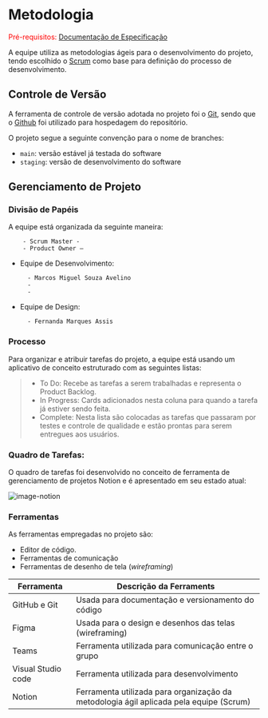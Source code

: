 
# Metodologia

<span style="color:red">Pré-requisitos: <a href="2-Especificação do Projeto.md"> Documentação de Especificação</a></span>

A equipe utiliza as metodologias ágeis para o desenvolvimento do projeto, tendo escolhido o [Scrum](https://www.nimblework.com/pt-br/agile/metodologia-scrum/) como base para definição do processo de desenvolvimento.

## Controle de Versão

A ferramenta de controle de versão adotada no projeto foi o
[Git](https://git-scm.com/), sendo que o [Github](https://github.com)
foi utilizado para hospedagem do repositório.

O projeto segue a seguinte convenção para o nome de branches:

- `main`: versão estável já testada do software
- `staging`: versão de desenvolvimento do software

## Gerenciamento de Projeto

### Divisão de Papéis

A equipe está organizada da seguinte maneira:

        - Scrum Master - 
        - Product Owner – 

- Equipe de Desenvolvimento:

        - Marcos Miguel Souza Avelino
        - 
        - 

- Equipe de Design:

        - Fernanda Marques Assis

### Processo

Para organizar e atribuir tarefas do projeto, a equipe está usando um aplicativo de conceito estruturado com as seguintes listas:

>  - 	To Do: Recebe as tarefas a serem trabalhadas e representa o Product Backlog.   
>  -    In Progress: Cards adicionados nesta coluna para quando a tarefa já estiver sendo feita.
>  - 	Complete: Nesta lista são colocadas as tarefas que passaram por testes e controle de qualidade e estão prontas para serem entregues aos usuários.

### Quadro de Tarefas:
O quadro de tarefas foi desenvolvido no conceito de ferramenta de gerenciamento de projetos Notion e é apresentado em seu estado atual:

![image-notion](https://user-images.githubusercontent.com/65399666/230476796-a94cd89c-62b2-4f3b-b482-3d707425c0a4.png)

### Ferramentas

As ferramentas empregadas no projeto são:

- Editor de código.
- Ferramentas de comunicação
- Ferramentas de desenho de tela (_wireframing_)

| Ferramenta     | Descrição da Ferraments  |
|-------|-------------------------|
|GitHub e Git | Usada para documentação e versionamento do código | 
|Figma | Usada para o design e desenhos das telas (wireframing) | 
|Teams | Ferramenta utilizada para comunicação entre o grupo | 
|Visual Studio code | Ferramenta utilizada para desenvolvimento | 
|Notion | Ferramenta utilizada para organização da metodologia ágil aplicada pela equipe (Scrum) | 


